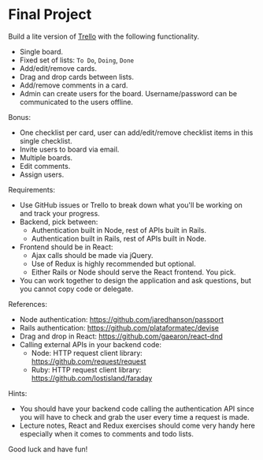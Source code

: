 # Final Project

Build a lite version of [Trello](https://www.youtube.com/watch?v=xky48zyL9iA) with the following functionality.

- Single board.
- Fixed set of lists: `To Do`, `Doing`, `Done`
- Add/edit/remove cards.
- Drag and drop cards between lists.
- Add/remove comments in a card.
- Admin can create users for the board.  Username/password can be communicated to the users offline.

Bonus:
- One checklist per card, user can add/edit/remove checklist items in this single checklist.
- Invite users to board via email.
- Multiple boards.
- Edit comments.
- Assign users.

Requirements:
- Use GitHub issues or Trello to break down what you'll be working on and track your progress.
- Backend, pick between:
  - Authentication built in Node, rest of APIs built in Rails.
  - Authentication built in Rails, rest of APIs built in Node.
- Frontend should be in React:
  - Ajax calls should be made via jQuery.
  - Use of Redux is highly recommended but optional.
  - Either Rails or Node should serve the React frontend.  You pick.
- You can work together to design the application and ask questions, but you cannot copy code or delegate.


References:
- Node authentication: https://github.com/jaredhanson/passport
- Rails authentication: https://github.com/plataformatec/devise
- Drag and drop in React: https://github.com/gaearon/react-dnd
- Calling external APIs in your backend code:
  - Node: HTTP request client library: https://github.com/request/request
  - Ruby: HTTP request client library: https://github.com/lostisland/faraday

Hints:
- You should have your backend code calling the authentication API since you will have to check and grab the user every time a request is made.
- Lecture notes, React and Redux exercises should come very handy here especially when it comes to comments and todo lists.

Good luck and have fun!

